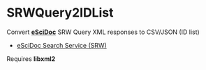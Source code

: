 # SRWQuery2IDList

Convert **[eSciDoc](/escidoc)** SRW Query XML responses to CSV/JSON (ID list)

* [eSciDoc Search Service (SRW)](https://www.escidoc.org/JSPWiki/en/Search)

Requires **libxml2** 

